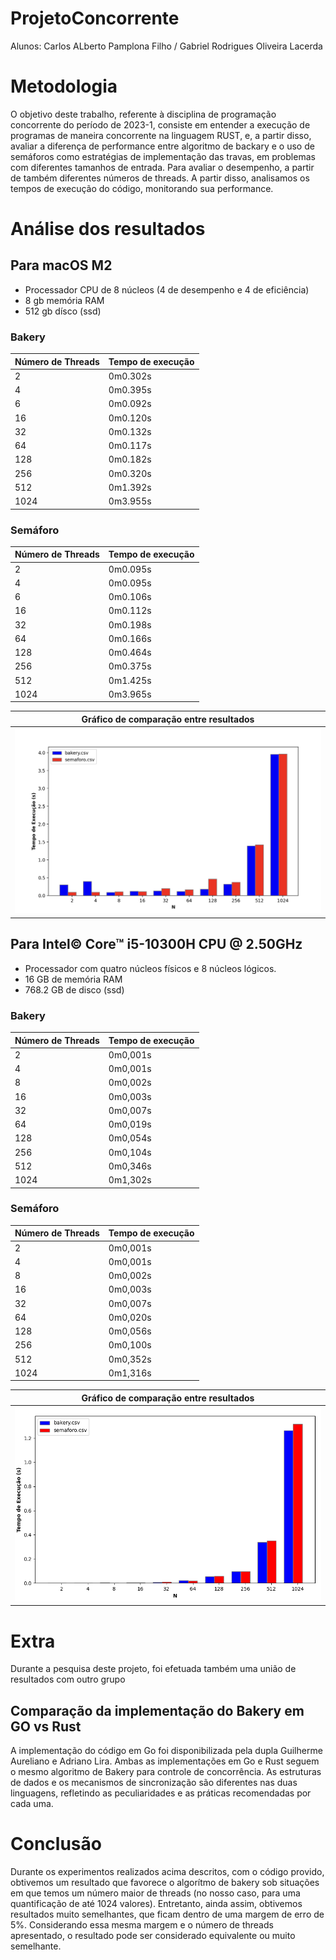 # ProjetoConcorrente
Alunos: Carlos ALberto Pamplona Filho / Gabriel Rodrigues Oliveira Lacerda

# Metodologia
O objetivo deste trabalho, referente à disciplina de programação concorrente do período de 2023-1, consiste em entender a execução de programas de maneira concorrente na linguagem RUST, e, a partir disso, avaliar a diferença de performance entre algoritmo de backary e o uso de semáforos como estratégias de implementação das travas, em problemas com diferentes tamanhos de entrada.
Para avaliar o desempenho, a partir de também diferentes números de threads. A partir disso, analisamos os tempos de execução do código, monitorando sua performance.

# Análise dos resultados

## Para macOS M2
- Processador CPU de 8 núcleos (4 de desempenho e 4 de eficiência)
- 8 gb memória RAM
- 512 gb dísco (ssd)

### Bakery
| Número de Threads | Tempo de execução |
| -- | -- |
| 2 |   0m0.302s  |
| 4 |   0m0.395s  |
| 6 |   0m0.092s  |
| 16|   0m0.120s  |
| 32|   0m0.132s  |
| 64|   0m0.117s  |
|128|   0m0.182s  |
|256|   0m0.320s  |
|512|   0m1.392s  |
|1024|  0m3.955s  |



### Semáforo
| Número de Threads | Tempo de execução |
| -- | -- |
| 2 |  0m0.095s   |
| 4 |  0m0.095s   |
| 6 |  0m0.106s   |
| 16|  0m0.112s   |
| 32|  0m0.198s   |
| 64|  0m0.166s   |
|128|  0m0.464s   |
|256|  0m0.375s   |
|512|  0m1.425s   |
|1024|  0m3.965s  |


| Gráfico de comparação entre resultados |
|--|
|![grafico](./conc/assets/m2-bakery-vs-semaforo.png)


## Para Intel© Core™ i5-10300H CPU @ 2.50GHz
- Processador com quatro núcleos físicos e 8 núcleos lógicos.
- 16 GB de memória RAM 
- 768.2 GB de disco (ssd)

### Bakery

| Número de Threads | Tempo de execução |
| -- | -- |
| 2 | 0m0,001s |
| 4 | 0m0,001s |
| 8 | 0m0,002s |
| 16| 0m0,003s |
| 32|0m0,007s  |
| 64|0m0,019s  |
|128|0m0,054s  |
|256|0m0,104s  |
|512|0m0,346s  |
|1024|0m1,302s |

### Semáforo

| Número de Threads | Tempo de execução |
| -- | -- |
| 2 | 0m0,001s |
| 4 | 0m0,001s |
| 8 | 0m0,002s |
| 16| 0m0,003s |
| 32|0m0,007s  |
| 64|0m0,020s  |
|128|0m0,056s  |
|256|0m0,100s  |
|512|0m0,352s  |
|1024|0m1,316s |

| Gráfico de comparação entre resultados |
|--|
|![grafico](./conc/assets/i5-bakery-vs-semaforo.png)

# Extra

Durante a pesquisa deste projeto, foi efetuada também uma união de resultados com outro grupo

## Comparação da implementação do Bakery em GO vs Rust

A implementação do código em Go foi disponibilizada pela dupla Guilherme Aureliano e Adriano Lira. Ambas as implementações em Go e Rust seguem o mesmo algoritmo de Bakery para controle de concorrência. As estruturas de dados e os mecanismos de sincronização são diferentes nas duas linguagens, refletindo as peculiaridades e as práticas recomendadas por cada uma.



# Conclusão

Durante os experimentos realizados acima descritos, com o código provido, obtivemos um resultado que favorece o algorítmo de bakery sob situações em que temos um número maior de threads (no nosso caso, para uma quantificação de até 1024 valores). Entretanto, ainda assim, obtivemos resultados muito semelhantes, que ficam dentro de uma margem de erro de 5%. Considerando essa mesma margem e o número de threads apresentado, o resultado pode ser considerado equivalente ou muito semelhante. 
